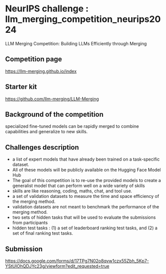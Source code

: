# NeurIPS challenge :  llm_merging_competition_neurips2024
LLM Merging Competition: Building LLMs Efficiently through Merging

## Competition page 
https://llm-merging.github.io/index

## Starter kit 
https://github.com/llm-merging/LLM-Merging

## Background of the competition
specialized fine-tuned models can be rapidly merged to combine capabilities and generalize to new skills.

## Challenges description
- a list of expert models that have already been trained on a task-specific dataset. 
- All of these models will be publicly available on the Hugging Face Model Hub
- The goal of this competition is to re-use the provided models to create a generalist model that can perform well on a wide variety of skills
- skills are like reasoning, coding, maths, chat, and tool use. 
- a set of validation datasets to measure the time and space efficiency of the merging method. 
- validation datasets are not meant to benchmark the performance of the merging method.
- two sets of hidden tasks that will be used to evaluate the submissions from participants
- hidden test tasks : (1) a set of leaderboard ranking test tasks, and (2) a set of final ranking test tasks.

## Submission 
https://docs.google.com/forms/d/17TPg7N02o8qvw1czx55Zbh_5Kp7-YStUIOhQDJYc23g/viewform?edit_requested=true
